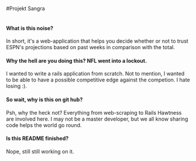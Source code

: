 #Projekt Sangra
<br>
<br>
#### What is this noise? 
In short, it's a web-application that helps you decide whether or not to trust ESPN's projections based on past weeks in comparison with the total.

#### Why the hell are you doing this? NFL went into a lockout.
I wanted to write a rails application from scratch. Not to mention, I wanted to be able to have a possible competitive edge against the competion. I hate losing :).

#### So wait, why is this on git hub?
Psh, why the heck not? Everything from web-scraping to Rails Hawtness are involved here. I may not be a master developer, but we all know sharing code helps the world go round.

#### Is this README finished?
Nope, still still working on it.